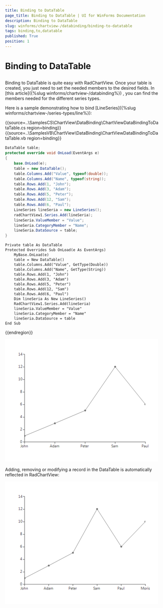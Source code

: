 ```yaml
---
title: Binding to DataTable
page_title: Binding to DataTable | UI for WinForms Documentation
description: Binding to DataTable
slug: winforms/chartview-/databinding/binding-to-datatable
tags: binding,to,datatable
published: True
position: 1
---
```


# Binding to DataTable



## 

Binding to DataTable is quite easy with RadChartView. Once your table is created, you just need to set the needed members to the desired fields. In [this article]({%slug winforms/chartview-/databinding%}) , you can find the members needed for the different series types.
        

Here is a sample demonstrating how to bind [LineSeries]({%slug winforms/chartview-/series-types/line%}): 

{{source=..\SamplesCS\ChartView\DataBinding\ChartViewDataBindingToDataTable.cs region=binding}} 
{{source=..\SamplesVB\ChartView\DataBinding\ChartViewDataBindingToDataTable.vb region=binding}} 

````C#
DataTable table;
protected override void OnLoad(EventArgs e)
{
    base.OnLoad(e);
    table = new DataTable();
    table.Columns.Add("Value", typeof(double));
    table.Columns.Add("Name", typeof(string));
    table.Rows.Add(1, "John");
    table.Rows.Add(3, "Adam");
    table.Rows.Add(5, "Peter");
    table.Rows.Add(12, "Sam");
    table.Rows.Add(6, "Paul");
    LineSeries lineSeria = new LineSeries();
    radChartView1.Series.Add(lineSeria);
    lineSeria.ValueMember = "Value";
    lineSeria.CategoryMember = "Name";
    lineSeria.DataSource = table;
}

````
````VB.NET
Private table As DataTable
Protected Overrides Sub OnLoad(e As EventArgs)
    MyBase.OnLoad(e)
    table = New DataTable()
    table.Columns.Add("Value", GetType(Double))
    table.Columns.Add("Name", GetType(String))
    table.Rows.Add(1, "John")
    table.Rows.Add(3, "Adam")
    table.Rows.Add(5, "Peter")
    table.Rows.Add(12, "Sam")
    table.Rows.Add(6, "Paul")
    Dim lineSeria As New LineSeries()
    RadChartView1.Series.Add(lineSeria)
    lineSeria.ValueMember = "Value"
    lineSeria.CategoryMember = "Name"
    lineSeria.DataSource = table
End Sub

````

{{endregion}} 


![chartview-databinding-binding-to-datatable 001](images/chartview-databinding-binding-to-datatable001.png)

Adding, removing or modifying a record in the DataTable is automatically reflected in RadChartView:

![chartview-databinding-binding-to-datatable 002](images/chartview-databinding-binding-to-datatable002.png)
